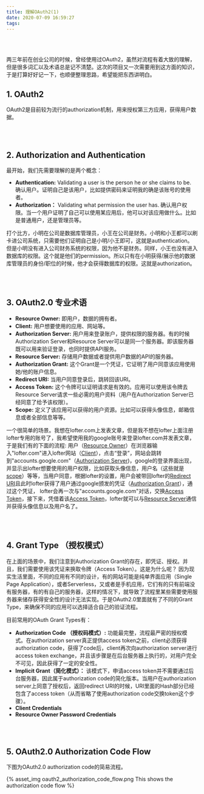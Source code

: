 ```yaml
---
title: 理解OAuth2(1)
date: 2020-07-09 16:59:27
tags: 
---
```

<br/>
<br/>

两三年前在创业公司的时候，曾经使用过OAuth2，虽然对流程有着大致的理解，但是很多词汇以及术语总是记不清楚。这次的项目又一次需要用到这方面的知识，于是打算好好记一下，也顺便整理思路，希望能把东西讲明白。

## 1. OAuth2

OAuth2是目前较为流行的authorization机制，用来授权第三方应用，获得用户数据。

<br/>
<br/>

## 2. Authorization and Authentication

最开始，我们先需要理解的是两个概念：
- <b>Authentication:</b> 
  Validating a user is the person he or she claims to be.
  确认用户。证明自己是该用户，比如提供密码来证明我的确是该账号的使用者。
- <b>Authorization：</b>
  Validating what permission the user has. 
  确认用户权限。当一个用户证明了自己可以使用某应用后，他可以对该应用做什么。比如是普通用户，还是管理员等。

打个比方，小明在公司是数据库管理员，小王在公司是财务。小明和小王都可以刷卡进公司系统，只需要他们证明自己是小明/小王即可，这就是authentication。
但是小明没有进入公司财务系统的权限，因为他不是财务。同样，小王也没有进入数据库的权限。这个就是他们的permission。所以只有在小明获得/展示他的数据库管理员的身份/职位的时候，他才会获得数据库的权限。这就是authorization。

<br/>
<br/>

## 3. OAuth2.0 专业术语

- <b>Resource Owner:</b> 即用户，数据的拥有者。
- <b>Client:</b> 用户想要使用的应用、网站等。
- <b>Authorization Server:</b> 用户用来登录账户，提供权限的服务器。有的时候Authorization Server和Resource Server可以是同一个服务器。即该服务器既可以用来验证登录，也同时提供API服务。
- <b>Resource Server:</b> 存储用户数据或者提供用户数据的API的服务器。
- <b>Authorization Grant:</b> 这个Grant是一个凭证，它证明了用户同意该应用使用她/他的账户信息。
- <b>Redirect URI:</b> 当用户同意登录后，跳转回该URI。
- <b>Access Token:</b> 这个令牌可以证明请求是有效的。应用可以使用该令牌去Resource Server请求一些必需的用户资料（用户在Authorization Server已经同意了给予该权限）。
- <b>Scope:</b> 定义了该应用可以获得的用户资源。比如可以获得头像信息，邮箱信息或者全部信息等等。

一个很简单的场景。我想在lofter.com上发表文章，但是我不想在lofter上面注册lofter专用的账号了，我希望使用我的google账号来登录lofter.com并发表文章，于是我们有的下面的流程:
用户（<u>Resource Owner</u>）在浏览器输入"lofter.com"进入lofter网站（<u>Client</u>），点击“登录”，网站会跳转到"accounts.google.com"（<u>Authorization Server</u>)，google的登录界面出现，并显示出lofter想要使用的用户权限，比如获取头像信息，用户名（这些就是<u>scope</u>）等等，当用户同意，根据lofter的设置，用户会被带回lofter的<u>Redirect URI</u>且此时lofter获得了用户通过google颁发的凭证（<u>Authorization Grant</u>），通过这个凭证， lofter会再一次与"accounts.google.com"对话，交换<u>Access Token</u>，接下来，凭借着该<u>Access Token</u>，lofter就可以与<u>Resource Server</u>通信并获得头像信息以及用户名了。

<br/>
<br/>

## 4. Grant Type （授权模式）

在上面的场景中，我们注意到Authorization Grant的存在，即凭证、授权。并且，我们需要使用该凭证来换取令牌（Access Token）。这是为什么呢？
因为现实生活里面，不同的应用有不同的设计，有的网站可能是纯单界面应用（Single Page Application），或者Serverless，又或者是手机应用，它们有的只有前端没有服务器，有的有自己的服务器，这样的情况下，就导致了流程里某些需要使用服务器来储存获得安全性的设计无法实现。于是OAuth2.0里面就有了不同的Grant Type，来确保不同的应用可以选择适合自己的验证流程。

目前常用的OAuth Grant Types有：
- <b>Authorization Code （授权码模式）:</b> 
功能最完整，流程最严密的授权模式。在authorization server真正提供access token之前，client必须获得authorization code，获得了code后，client再次向authorization server进行access token exchange，并且该步骤是在后台服务器上执行的，对用户完全不可见，因此获得了一定的安全性。
- <b>Implicit Grant（简化模式）：</b> 
该模式下，申请access token并不需要通过后台服务器，因此属于authorization code的简化版本。当用户在authorization server上同意了授权后，返回redirect URI的时候，URI里面的Hash部分已经包含了access token（从而省略了使用authorization code交换token这个步骤）。
- <b>Client Credentials</b> 
- <b>Resource Owner Password Credentials</b> 

<br/>
<br/>

## 5. OAuth2.0 Authorization Code Flow

下图为OAuth2.0 authorization code的简易流程。

{% asset_img oauth2_authorization_code_flow.png This shows the authorization code flow %}

<br/>
<br/>
